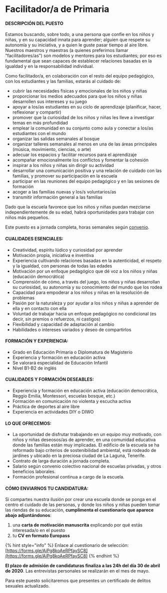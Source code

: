 # Facilitador/a de Primaria

#### **DESCRIPCIÓN DEL PUESTO**

Estamos buscando, sobre todo, a una persona que confíe en los niños y niñas, y en su capacidad innata para aprender; alguien que respete su autonomía y su iniciativa, y a quien le guste pasar tiempo al aire libre. Nuestros maestros y maestras \(a quienes preferimos llamar “facilitadores/as”\) son modelos y mentores para los estudiantes; por eso es fundamental que sean capaces de establecer relaciones basadas en la igualdad y en la responsabilidad individual.

Como facilitador/a, en colaboración con el resto del equipo pedagógico, con los estudiantes y las familias, estarás al cuidado de:

* cubrir las necesidades físicas y emocionales de los niños y niñas
* proporcionar los medios adecuados para que los niños y niñas desarrollen sus intereses y su juego
* apoyar a los/as estudiantes en su ciclo de aprendizaje \(planificar, hacer, reflexionar y compartir\)
* promover que la curiosidad de los niños y niñas les lleve a investigar temas en más profundidad
* emplear la comunidad en su conjunto como aula y conectar a los/as estudiantes con el mundo
* organizar las salidas semanales al bosque
* organizar talleres semanales al menos en una de las áreas principales \(música, movimiento, ciencias, o arte\)
* adecuar los espacios y facilitar recursos para el aprendizaje
* acompañar emocionalmente los conflictos y fomentar la cohesión
* inspirar a los niños y niñas sin dirigir su actividad
* desarrollar una comunicación positiva y una relación de cuidado con las familias, y promover su participación en la escuela
* participar en las reuniones del equipo pedagógico y en las sesiones de formación
* acoger a las familias nuevas y los/s voluntarios/as
* transmitir información general a las familias

Dado que la escuela favorece que los niños y niñas puedan mezclarse independientemente de su edad, habrá oportunidades para trabajar con niños más pequeños.

Este puesto es a jornada completa, horas semanales según [convenio](https://www.boe.es/diario_boe/txt.php?id=BOE-A-2018-9681).

#### **CUALIDADES ESENCIALES:** 

* Creatividad, espíritu lúdico y curiosidad por aprender
* Motivación propia, iniciativa e inventiva
* Experiencia cultivando relaciones basadas en la autenticidad, el respeto y la igualdad, con personas de todas las edades
* Motivación por un enfoque pedagógico que dé voz a los niños y niñas \(educación democrática\)
* Comprensión de cómo, a través del juego, los niños y niñas desarrollan su curiosidad, su autonomía y su conocimiento del mundo que los rodea
* Capacidad para empoderar a los niños y niñas en la resolución de problemas
* Pasión por la naturaleza y por ayudar a los niños y niñas a aprender de ella y en contacto con ella
* Voluntad de trabajar hacia un enfoque pedagógico no condicional \(es decir, sin premios o refuerzos, ni castigos\)
* Flexibilidad y capacidad de adaptación al cambio
* Habilidades o intereses variados y deseo de compartirlos

#### **FORMACIÓN Y EXPERIENCIA:**

* Grado en Educación Primaria o Diplomatura de Magisterio
* Experiencia y formación en educación activa
* Se valorará especialidad de Educación Infantil
* Nivel B1-B2 de inglés

#### **CUALIDADES Y FORMACIÓN DESEABLES:**

* Experiencia y formación en educación activa \(educación democrática, Reggio Emilia, Montessori, escuelas bosque, etc.\)
* Formación en comunicación no violenta y escucha activa
* Práctica de deportes al aire libre
* Experiencia en actividades DIY o DIWO

#### **LO QUE OFRECEMOS:**

* La oportunidad de disfrutar trabajando en un equipo muy motivado, con niños y niñas deseosos/as de aprender, en una comunidad educativa donde las familias están muy implicadas. El edificio de la escuela se ha reformado bajo criterios de sostenibilidad ambiental, está rodeado de jardines y ubicado en la preciosa ciudad de La Laguna, Tenerife.
* Contrato de larga duración a jornada completa.
* Salario según convenio colectivo nacional de escuelas privadas, y otros beneficios laborales.
* Formación profesional continua a cargo de la escuela.

#### **CÓMO ENVIARNOS TU CANDIDATURA:**

Si compartes nuestra ilusión por crear una escuela donde se ponga en el centro el cuidado de las personas, y donde los niños y niñas pueden tomar las riendas de su educación, **cumplimenta el cuestionario que aparece abajo adjuntándonos**:

1. una **carta de motivación manuscrita** explicando por qué estás interesada/o en el puesto
2. tu **CV en formato Europass**

{% hint style="info" %}
Enlace al cuestionario de selección: [https://forms.gle/AiPg8koAeRPfaySC8](https://forms.gle/AiPg8koAeRPfaySC8)
{% endhint %}

**El plazo de admisión de candidaturas finaliza a las 24h del día 30 de abril de 2020**. Las entrevistas personales se realizarán en el mes de mayo.

Para este puesto solicitaremos que presentes un certificado de delitos sexuales actualizado.

